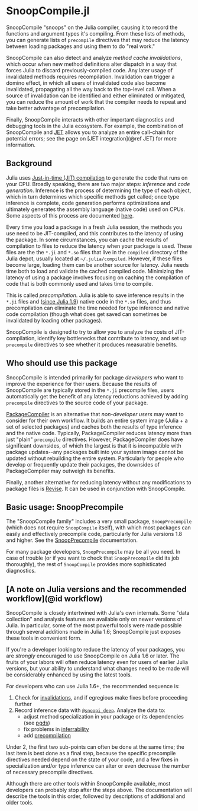 # SnoopCompile.jl

SnoopCompile "snoops" on the Julia compiler, causing it to record the
functions and argument types it's compiling.  From these lists of methods,
you can generate lists of `precompile` directives that may reduce the latency between
loading packages and using them to do "real work."

SnoopCompile can also detect and analyze *method cache invalidations*,
which occur when new method definitions alter dispatch in a way that forces Julia to discard previously-compiled code.
Any later usage of invalidated methods requires recompilation.
Invalidation can trigger a domino effect, in which all users of invalidated code also become invalidated, propagating all the way back to the top-level call.
When a source of invalidation can be identified and either eliminated or mitigated,
you can reduce the amount of work that the compiler needs to repeat and take better advantage of precompilation.

Finally, SnoopCompile interacts with other important diagnostics and debugging tools in the Julia ecosystem.
For example, the combination of SnoopCompile and [JET](https://github.com/aviatesk/JET.jl) allows you to analyze an entire call-chain for
potential errors; see the page on [JET integration](@ref JET) for more information.

## Background

Julia uses
[Just-in-time (JIT) compilation](https://en.wikipedia.org/wiki/Just-in-time_compilation) to
generate the code that runs on your CPU.
Broadly speaking, there are two major steps: *inference* and *code generation*.
Inference is the process of determining the type of each object, which in turn
determines which specific methods get called; once type inference is complete,
code generation performs optimizations and ultimately generates the assembly
language (native code) used on CPUs.
Some aspects of this process are documented [here](https://docs.julialang.org/en/v1/devdocs/eval/).

Every time you load a package in a fresh Julia session, the methods you use need
to be JIT-compiled, and this contributes to the latency of using the package.
In some circumstances, you can cache the results of compilation to files to
reduce the latency when your package is used. These files are the the `*.ji` and
`*.so` files that live in the `compiled` directory of the Julia depot, usually
located at `~/.julia/compiled`. However, if these files become large, loading
them can be another source for latency. Julia needs time both to load and
validate the cached compiled code. Minimizing the latency of using a package
involves focusing on caching the compilation of code that is both commonly used
and takes time to compile.

This is called *precompilation*. Julia is able to save inference results in the
`*.ji` files and ([since Julia
1.9](https://julialang.org/blog/2023/04/julia-1.9-highlights/#caching_of_native_code))
native code in the `*.so` files, and thus precompilation can eliminate the time
needed for type inference and native code compilation (though what does get
saved can sometimes be invalidated by loading other packages).

SnoopCompile is designed to try to allow you to analyze the costs of JIT-compilation, identify
key bottlenecks that contribute to latency, and set up `precompile` directives to see whether
it produces measurable benefits.

## Who should use this package

SnoopCompile is intended primarily for package *developers* who want to improve the
experience for their users.
Because the results of SnoopCompile are typically stored in the `*.ji` precompile files,
users automatically get the benefit of any latency reductions achieved by adding
`precompile` directives to the source code of your package.

[PackageCompiler](https://github.com/JuliaLang/PackageCompiler.jl) is an alternative
that *non-developer users* may want to consider for their own workflow.
It builds an entire system image (Julia + a set of selected packages) and caches both the
results of type inference and the native code.
Typically, PackageCompiler reduces latency more than just "plain" `precompile` directives.
However, PackageCompiler does have significant downsides, of which the largest is that
it is incompatible with package updates--any packages built into your system image
cannot be updated without rebuilding the entire system.
Particularly for people who develop or frequently update their packages, the downsides of
PackageCompiler may outweigh its benefits.

Finally, another alternative for reducing latency without any modifications
to package files is [Revise](https://github.com/timholy/Revise.jl).
It can be used in conjunction with SnoopCompile.

## Basic usage: SnoopPrecompile

The "SnoopCompile family" includes a very small package, `SnoopPrecompile` (which does not require `SnoopCompile` itself),
with which most packages can easily and effectively precompile code, particularly for Julia versions 1.8 and higher.
See the [SnoopPrecompile](@ref) documentation.

For many package developers, `SnoopPrecompile` may be all you need. In case of trouble (or if you want to check that
`SnoopPrecompile` did its job thoroughly), the rest of `SnoopCompile` provides more sophisticated diagnostics.

## [A note on Julia versions and the recommended workflow](@id workflow)

SnoopCompile is closely intertwined with Julia's own internals.
Some "data collection" and analysis features are available only on newer versions of Julia.
In particular, some of the most powerful tools were made possible through several additions made in Julia 1.6;
SnoopCompile just exposes these tools in convenient form.

If you're a developer looking to reduce the latency of your packages, you are *strongly*
encouraged to use SnoopCompile on Julia 1.6 or later. The fruits of your labors will often
reduce latency even for users of earlier Julia versions, but your ability to understand
what changes need to be made will be considerably enhanced by using the latest tools.

For developers who can use Julia 1.6+, the recommended sequence is:

1. Check for [invalidations](@ref), and if egregious make fixes before proceeding further
2. Record inference data with [`@snoopi_deep`](@ref). Analyze the data to:
    + adjust method specialization in your package or its dependencies (see [pgds](@ref))
    + fix problems in [inferrability](@ref)
    + add [precompilation](@ref)

Under 2, the first two sub-points can often be done at the same time; the last item is best done as a final step, because the specific
precompile directives needed depend on the state of your code, and a few fixes in specialization
and/or type inference can alter or even decrease the number of necessary precompile directives.

Although there are other tools within SnoopCompile available, most developers can probably stop after the steps above.
The documentation will describe the tools in this order, followed by descriptions of additional and older tools.
